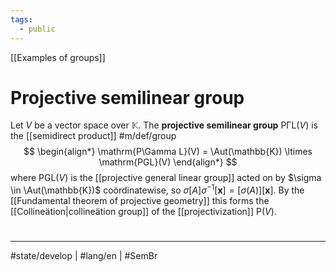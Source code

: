 ```yaml
---
tags:
  - public
---
```

[[Examples of groups]]
# Projective semilinear group

Let $V$ be a vector space over $\mathbb{K}$.
The **projective semilinear group** $\mathrm{P\Gamma L}(V)$ is the [[semidirect product]] #m/def/group 
$$
\begin{align*}
\mathrm{P\Gamma L}(V) = \Aut(\mathbb{K}) \ltimes  \mathrm{PGL}(V)
\end{align*}
$$
where $\mathrm{PGL}(V)$ is the [[projective general linear group]] acted on by $\sigma \in \Aut(\mathbb{K})$ coördinatewise, so $\sigma [A] \sigma^{-1} [\mathbf{x}]  = [\sigma(A)] [\mathbf{x}]$. By the [[Fundamental theorem of projective geometry]] this forms the [[Collineätion|collineätion group]] of the [[projectivization]] $\mathrm{P}(V)$.


#
---
#state/develop | #lang/en | #SemBr
